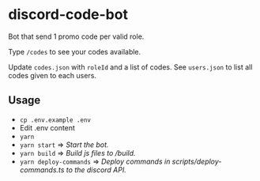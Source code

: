 # discord-code-bot

Bot that send 1 promo code per valid role.

Type `/codes` to see your codes available.

Update `codes.json` with `roleId` and a list of codes.
See `users.json` to list all codes given to each users.

## Usage

* ```cp .env.example .env```
* Edit .env content
* ```yarn```
* ```yarn start``` => *Start the bot.*
* ```yarn build``` => *Build js files to /build.*
* ```yarn deploy-commands``` => *Deploy commands in scripts/deploy-commands.ts to the discord API.*